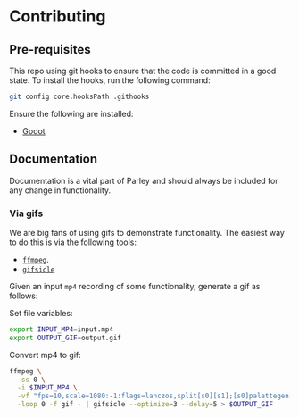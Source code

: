# Contributing

## Pre-requisites

This repo using git hooks to ensure that the code is committed in a good state.
To install the hooks, run the following command:

```bash
git config core.hooksPath .githooks
```

Ensure the following are installed:

- [Godot](https://godotengine.org/)

## Documentation

Documentation is a vital part of Parley and should always be included for any
change in functionality.

### Via gifs

We are big fans of using gifs to demonstrate functionality. The easiest way to
do this is via the following tools:

- [`ffmpeg`](https://ffmpeg.org/).
- [`gifsicle`](https://www.lcdf.org/gifsicle/)

Given an input `mp4` recording of some functionality, generate a gif as follows:

Set file variables:

```sh
export INPUT_MP4=input.mp4
export OUTPUT_GIF=output.gif
```

Convert mp4 to gif:

```sh
ffmpeg \
  -ss 0 \
  -i $INPUT_MP4 \
  -vf "fps=10,scale=1080:-1:flags=lanczos,split[s0][s1];[s0]palettegen[p];[s1][p]paletteuse" \
  -loop 0 -f gif - | gifsicle --optimize=3 --delay=5 > $OUTPUT_GIF
```
